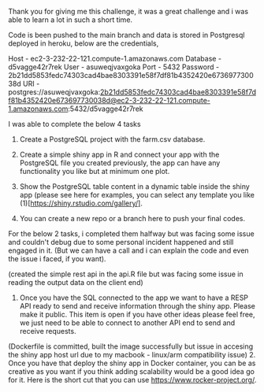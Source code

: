 

Thank you for giving me this challenge, it was a great challenge and i was able to learn a lot in such a short time.

Code is been pushed to the main branch and data is stored in Postgresql deployed in heroku, below are the credentials,

Host - ec2-3-232-22-121.compute-1.amazonaws.com
Database - d5vagge42r7rek
User - asuweqjvaxgoka
Port - 5432
Password - 2b21dd5853fedc74303cad4bae8303391e58f7df81b4352420e673697730038d
URI - postgres://asuweqjvaxgoka:2b21dd5853fedc74303cad4bae8303391e58f7df81b4352420e673697730038d@ec2-3-232-22-121.compute-1.amazonaws.com:5432/d5vagge42r7rek



I was able to complete the below 4 tasks

1. Create a PostgreSQL project with the farm.csv database.

2. Create a simple shiny app in R and connect your app with the PostgreSQL file you created previously, the app can have any functionality you like but at minimum one plot.

3. Show the PostgreSQL table content in a dynamic table inside the shiny app (please see here for examples, you can select any template you like (1)[https://shiny.rstudio.com/gallery/]. 

4. You can create a new repo or a branch here to push your final codes.



For the below 2 tasks, i completed them halfway but was facing some issue and couldn't debug due to some personal incident happened and still engaged in it. (But we can have a call and i can explain the code and even the issue i faced, if you want).

(created the simple rest api in the api.R file but was facing some issue in reading the output data on the client end)
1. Once you have the SQL connected to the app we want to have a RESP API ready to send and receive information through the shiny app. Please make it public. This item is open if you have other ideas please feel free, we just need to be able to connect to another API end to send and receive requests.

(Dockerfile is committed, built the image successfully but issue in accesing the shiny app host url due to my macbook - linux/arm compatibility issue)
2. Once you have that deploy the shiny app in Docker container, you can be as creative as you want if you think adding scalability would be a good idea go for it. Here is the short cut that you can use https://www.rocker-project.org/.
